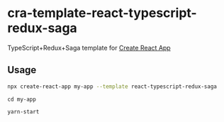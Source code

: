 # cra-template-react-typescript-redux-saga

TypeScript+Redux+Saga template for [Create React App](https://github.com/facebook/create-react-app)

## Usage

```sh
npx create-react-app my-app --template react-typescript-redux-saga

```
```
cd my-app
```
```
yarn-start
```
